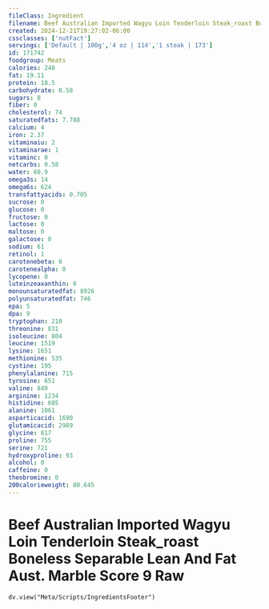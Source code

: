 ```yaml
---
fileClass: Ingredient
filename: Beef Australian Imported Wagyu Loin Tenderloin Steak_roast Boneless Separable Lean And Fat Aust. Marble Score 9 Raw
created: 2024-12-21T19:27:02-06:00
cssclasses: ['nutFact']
servings: ['Default | 100g','4 oz | 114','1 steak | 173']
id: 171742
foodgroup: Meats
calories: 248
fat: 19.11
protein: 18.5
carbohydrate: 0.58
sugars: 0
fiber: 0
cholesterol: 74
saturatedfats: 7.788
calcium: 4
iron: 2.37
vitaminaiu: 2
vitaminarae: 1
vitaminc: 0
netcarbs: 0.58
water: 60.9
omega3s: 14
omega6s: 624
transfattyacids: 0.705
sucrose: 0
glucose: 0
fructose: 0
lactose: 0
maltose: 0
galactose: 0
sodium: 61
retinol: 1
carotenebeta: 0
carotenealpha: 0
lycopene: 0
luteinzeaxanthin: 0
monounsaturatedfat: 8926
polyunsaturatedfat: 746
epa: 5
dpa: 9
tryptophan: 210
threonine: 831
isoleucine: 804
leucine: 1519
lysine: 1651
methionine: 535
cystine: 195
phenylalanine: 715
tyrosine: 651
valine: 849
arginine: 1234
histidine: 605
alanine: 1061
asparticacid: 1690
glutamicacid: 2989
glycine: 817
proline: 755
serine: 721
hydroxyproline: 93
alcohol: 0
caffeine: 0
theobromine: 0
200calorieweight: 80.645
---
```


# Beef Australian Imported Wagyu Loin Tenderloin Steak_roast Boneless Separable Lean And Fat Aust. Marble Score 9 Raw

```dataviewjs
dv.view("Meta/Scripts/IngredientsFooter")
```